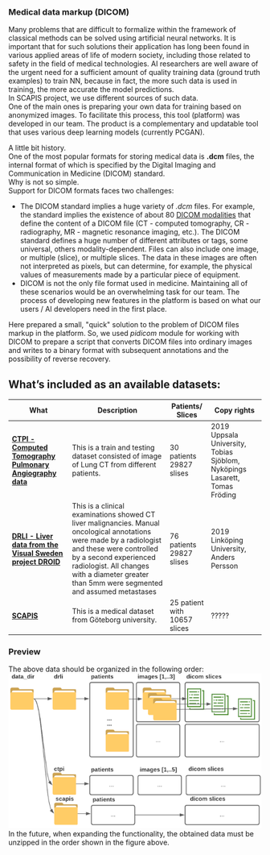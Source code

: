 ### Medical data markup (DICOM)
Many problems that are difficult to formalize within the framework of classical methods can be solved using artificial neural networks. 
It is important that for such solutions their application has long been found in various applied areas of life of modern society,
including those related to safety in the field of medical technologies. AI researchers are well aware of the urgent need 
for a sufficient amount of quality training data (ground truth examples) to train NN, because in fact, the more such data 
is used in training, the more accurate the model predictions.<br> 
In SCAPIS project, we use different sources of such data.<br> 
One of the main ones is preparing your own data for training based on anonymized images. To facilitate this process, this tool (platform) was developed in our team.
The product is a complementary and updatable tool that uses various deep learning models (currently PCGAN).

A little bit history. <br>
One of the most popular formats for storing medical data is **.dcm** files, the internal format of which is specified by the Digital Imaging and Communication in Medicine (DICOM) standard.<br>
Why is not so simple. <br>
Support for DICOM formats faces two challenges:
- The DICOM standard implies a huge variety of *.dcm* files. 
For example, the standard implies the existence of about 80 [DICOM modalities](https://dicom.innolitics.com/ciods/cr-image/general-series/00080060) that define the content of a DICOM file 
(CT - computed tomography, CR - radiography, MR - magnetic resonance imaging, etc.). The DICOM standard defines a huge number of different attributes or tags, some universal, others modality-dependent.
Files can also include one image, or multiple (slice), or multiple slices. The data in these images are often not interpreted as pixels, but can determine, for example, the physical values ​​of measurements made by a particular piece of equipment.<br>
- DICOM is not the only file format used in medicine. Maintaining all of these scenarios would be an overwhelming task for our team. The process of developing new features in the platform is based on what our users / AI developers need in the first place.<br>

Here prepared a small, "quick" solution to the problem of DICOM files markup in the platform.
So,  we used *pidicom* module for working with DICOM to prepare a script that converts DICOM files into ordinary images and writes to a binary format with subsequent annotations and the possibility of reverse recovery.


## What’s included as an available datasets:

| What | Description | Patients/ Slices| Copy rights|
| ------- | ------- | ------- |------- |
| **[CTPI - Computed Tomography Pulmonary Angiography data](https://datahub.aida.scilifelab.se/10.23698/aida/ctpa)** | This is a train and testing dataset consisted of image of Lung CT from different patients.<br> |30 patients 29827 slises|2019 Uppsala University, Tobias Sjöblom, Nyköpings Lasarett, Tomas Fröding |
| **[DRLI - Liver data from the Visual Sweden project DROID](https://datahub.aida.scilifelab.se/10.23698/aida/drli)** | This is a clinical examinations showed CT liver malignancies. Manual oncological annotations were made by a radiologist and these were controlled by a second experienced radiologist. All changes with a diameter greater than 5mm were segmented and assumed metastases  |76 patients 29827 slises|2019 Linköping University, Anders Persson|
| **[SCAPIS]()** | This is a medical dataset from Göteborg university.  |25 patient with 10657 slices  | ?????|

### Preview
The above data should be organized in the following order:
![](/img/BlankDiagram.png)
In the future, when expanding the functionality, the obtained data must be unzipped in the order shown in the figure above.





